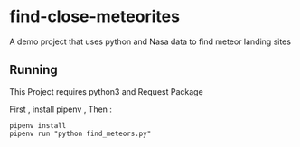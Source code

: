 # find-close-meteorites
A demo project that uses python and Nasa data to find meteor landing sites

## Running
This Project requires python3 and Request Package

First , install pipenv , Then :

```
pipenv install
pipenv run "python find_meteors.py"
